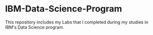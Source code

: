 # IBM-Data-Science-Program
This repository includes my Labs that I completed during my studies in IBM's Data Science program.  
